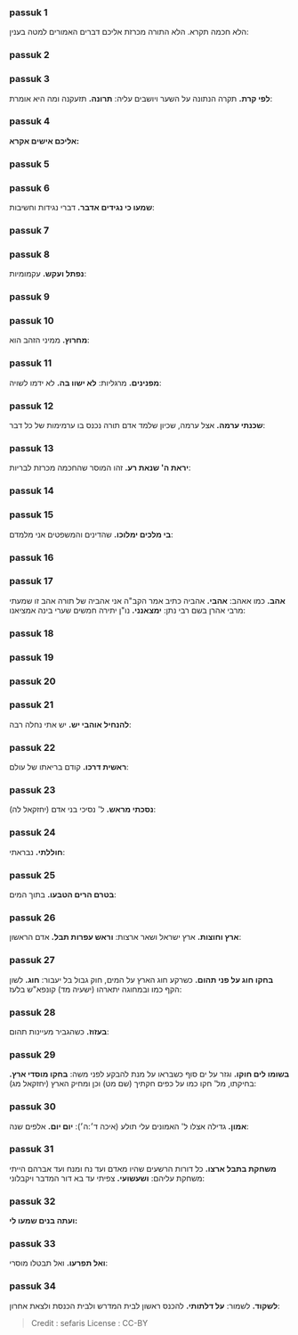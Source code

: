 
### passuk 1
הלא חכמה תקרא. הלא התורה מכרזת אליכם דברים האמורים למטה בענין:

### passuk 2

### passuk 3
<b>לפי קרת.</b> תקרה הנתונה על השער ויושבים עליה:
<b>תרונה.</b> תזעקנה ומה היא אומרת:

### passuk 4
<b>אליכם אישים אקרא:</b>

### passuk 5

### passuk 6
<b>שמעו כי נגידים אדבר.</b> דברי נגידות וחשיבות:

### passuk 7

### passuk 8
<b>נפתל ועקש.</b> עקמומיות:

### passuk 9

### passuk 10
<b>מחרוץ.</b> ממיני הזהב הוא:

### passuk 11
<b>מפנינים.</b> מרגליות:
<b>לא ישוו בה.</b> לא ידמו לשויה:

### passuk 12
<b>שכנתי ערמה.</b> אצל ערמה, שכיון שלמד אדם תורה נכנס בו ערמימות של כל דבר:

### passuk 13
<b>יראת ה' שנאת רע.</b> זהו המוסר שהחכמה מכרזת לבריות:

### passuk 14

### passuk 15
<b>בי מלכים ימלוכו.</b> שהדינים והמשפטים אני מלמדם:

### passuk 16

### passuk 17
<b>אהב.</b> כמו אאהב:
<b>אהבי.</b> אהביה כתיב אמר הקב"ה אני אהביה של תורה אהב זו שמעתי מרבי אהרן בשם רבי נתן:
<b>ימצאנני.</b> נו"ן יתירה חמשים שערי בינה אמציאנו:

### passuk 18

### passuk 19

### passuk 20

### passuk 21
<b>להנחיל אוהבי יש.</b> יש אתי נחלה רבה:

### passuk 22
<b>ראשית דרכו.</b> קודם בריאתו של עולם:

### passuk 23
<b>נסכתי מראש.</b> ל' נסיכי בני אדם (יחזקאל לה):

### passuk 24
<b>חוללתי.</b> נבראתי:

### passuk 25
<b>בטרם הרים הטבעו.</b> בתוך המים:

### passuk 26
<b>ארץ וחוצות.</b> ארץ ישראל ושאר ארצות:
<b>וראש עפרות תבל.</b> אדם הראשון:

### passuk 27
<b>בחקו חוג על פני תהום.</b> כשרקע חוג הארץ על המים, חוק גבול בל יעבור:
<b>חוג.</b> לשון הקף כמו ובמחוגה יתארהו (ישעיה מד) קונפא"ש בלעז:

### passuk 28
<b>בעזוז.</b> כשהגביר מעיינות תהום:

### passuk 29
<b>בשומו לים חוקו.</b> וגזר על ים סוף כשבראו על מנת להבקע לפני משה:
<b>בחקו מוסדי ארץ.</b> בחיקתו, מל' חקו כמו על כפים חקתיך (שם מט) וכן ומחיק הארץ (יחזקאל מג):

### passuk 30
<b>אמון.</b> גדילה אצלו ל' האמונים עלי תולע (איכה ד׳:ה׳):
<b>יום יום.</b> אלפים שנה:

### passuk 31
<b>משחקת בתבל ארצו.</b> כל דורות הרשעים שהיו מאדם ועד נח ומנח ועד אברהם הייתי משחקת עליהם:
<b>ושעשועי.</b> צפיתי עד בא דור המדבר ויקבלוני:

### passuk 32
<b>ועתה בנים שמעו לי:</b>

### passuk 33
<b>ואל תפרעו.</b> ואל תבטלו מוסרי:

### passuk 34
<b>לשקוד.</b> לשמור:
<b>על דלתותי.</b> להכנס ראשון לבית המדרש ולבית הכנסת ולצאת אחרון:

>Credit : sefaris
>License : CC-BY